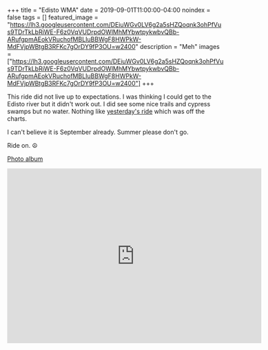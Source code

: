 +++
title =  "Edisto WMA"
date = 2019-09-01T11:00:00-04:00
noindex = false
tags = []
featured_image = "https://lh3.googleusercontent.com/DEiuWGv0LV6g2a5sHZQoqnk3ohPfVus9TDrTkLbRiWE-F6z0VqVUDrpdOWlMhMYbwtpykwbvQBb-ARufgpmAEokVRuchofMBLIuBBWgF8HWPkW-MdFVjpWBtgB3RFKc7gOrDY9fP3OU=w2400"
description = "Meh"
images = ["https://lh3.googleusercontent.com/DEiuWGv0LV6g2a5sHZQoqnk3ohPfVus9TDrTkLbRiWE-F6z0VqVUDrpdOWlMhMYbwtpykwbvQBb-ARufgpmAEokVRuchofMBLIuBBWgF8HWPkW-MdFVjpWBtgB3RFKc7gOrDY9fP3OU=w2400"]
+++

This ride did not live up to expectations. I was thinking I could get to the Edisto river but it didn't work out. I did see some nice trails and cypress swamps but no water. Nothing like [yesterday's ride](/posts/20190831) which was off the charts.  

I can't believe it is September already. Summer please don't go.

Ride on. ☮

[Photo album](https://photos.app.goo.gl/LQmRo3eZJsssppty9)

<iframe height='405' width='590' frameborder='0' allowtransparency='true' scrolling='no' src='https://www.strava.com/activities/2670856540/embed/0c0e204c703d38fc3dee00dabe2d1cd15b4716b6'></iframe>
